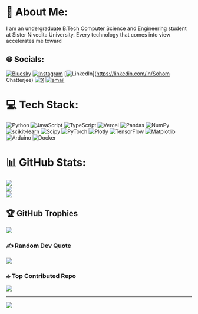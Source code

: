 # 💫 About Me:
I am an undergraduate B.Tech Computer Science and Engineering student at Sister Nivedita University. Every technology that comes into view accelerates me toward<br>


## 🌐 Socials:
[![Bluesky](https://img.shields.io/badge/bluesky-0285FF?style=for-the-badge&logo=bluesky&logoColor=%23FFFFFF)](https://bsky.app/profile/Sagexd08) [![Instagram](https://img.shields.io/badge/Instagram-%23E4405F.svg?logo=Instagram&logoColor=white)](https://instagram.com/sagexd_07) [![LinkedIn](https://img.shields.io/badge/LinkedIn-%230077B5.svg?logo=linkedin&logoColor=white)](https://linkedin.com/in/Sohom Chatterjee) [![X](https://img.shields.io/badge/X-black.svg?logo=X&logoColor=white)](https://x.com/Sagexd_07) [![email](https://img.shields.io/badge/Email-D14836?logo=gmail&logoColor=white)](mailto:sohomchatterjee07@gmail.com) 

# 💻 Tech Stack:
![Python](https://img.shields.io/badge/python-3670A0?style=for-the-badge&logo=python&logoColor=ffdd54) ![JavaScript](https://img.shields.io/badge/javascript-%23323330.svg?style=for-the-badge&logo=javascript&logoColor=%23F7DF1E) ![TypeScript](https://img.shields.io/badge/typescript-%23007ACC.svg?style=for-the-badge&logo=typescript&logoColor=white) ![Vercel](https://img.shields.io/badge/vercel-%23000000.svg?style=for-the-badge&logo=vercel&logoColor=white) ![Pandas](https://img.shields.io/badge/pandas-%23150458.svg?style=for-the-badge&logo=pandas&logoColor=white) ![NumPy](https://img.shields.io/badge/numpy-%23013243.svg?style=for-the-badge&logo=numpy&logoColor=white) ![scikit-learn](https://img.shields.io/badge/scikit--learn-%23F7931E.svg?style=for-the-badge&logo=scikit-learn&logoColor=white) ![Scipy](https://img.shields.io/badge/SciPy-%230C55A5.svg?style=for-the-badge&logo=scipy&logoColor=%white) ![PyTorch](https://img.shields.io/badge/PyTorch-%23EE4C2C.svg?style=for-the-badge&logo=PyTorch&logoColor=white) ![Plotly](https://img.shields.io/badge/Plotly-%233F4F75.svg?style=for-the-badge&logo=plotly&logoColor=white) ![TensorFlow](https://img.shields.io/badge/TensorFlow-%23FF6F00.svg?style=for-the-badge&logo=TensorFlow&logoColor=white) ![Matplotlib](https://img.shields.io/badge/Matplotlib-%23ffffff.svg?style=for-the-badge&logo=Matplotlib&logoColor=black) ![Arduino](https://img.shields.io/badge/-Arduino-00979D?style=for-the-badge&logo=Arduino&logoColor=white) ![Docker](https://img.shields.io/badge/docker-%230db7ed.svg?style=for-the-badge&logo=docker&logoColor=white)
# 📊 GitHub Stats:
![](https://github-readme-stats.vercel.app/api?username=Sagexd08&theme=dark&hide_border=false&include_all_commits=true&count_private=true)<br/>
![](https://github-readme-streak-stats.herokuapp.com/?user=Sagexd08&theme=dark&hide_border=false)<br/>
![](https://github-readme-stats.vercel.app/api/top-langs/?username=Sagexd08&theme=dark&hide_border=false&include_all_commits=true&count_private=true&layout=compact)

## 🏆 GitHub Trophies
![](https://github-profile-trophy.vercel.app/?username=Sagexd08&theme=radical&no-frame=false&no-bg=true&margin-w=4)

### ✍️ Random Dev Quote
![](https://quotes-github-readme.vercel.app/api?type=horizontal&theme=radical)

### 🔝 Top Contributed Repo
![](https://github-contributor-stats.vercel.app/api?username=Sagexd08&limit=5&theme=dark&combine_all_yearly_contributions=true)

---
[![](https://visitcount.itsvg.in/api?id=Sagexd08&icon=0&color=0)](https://visitcount.itsvg.in)

<!-- Proudly created with GPRM ( https://gprm.itsvg.in ) -->
